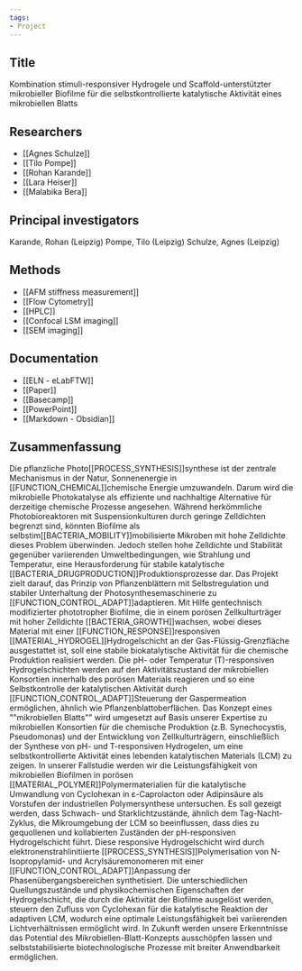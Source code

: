 ```yaml
---
tags: 
- Project
---
```

## Title
Kombination stimuli-responsiver Hydrogele und Scaffold-unterstützter mikrobieller Biofilme für die selbstkontrollierte katalytische Aktivität eines mikrobiellen Blatts

## Researchers
- [[Agnes Schulze]]
- [[Tilo Pompe]]
- [[Rohan Karande]]
- [[Lara Heiser]]
- [[Malabika Bera]]

## Principal investigators
Karande, Rohan (Leipzig)
Pompe, Tilo (Leipzig)
Schulze, Agnes (Leipzig)

## Methods
- [[AFM stiffness measurement]]
- [[Flow Cytometry]]
- [[HPLC]]
- [[Confocal LSM imaging]]
- [[SEM imaging]]

## Documentation
- [[ELN - eLabFTW]]
- [[Paper]]
- [[Basecamp]]
- [[PowerPoint]]
- [[Markdown - Obsidian]]

## Zusammenfassung
Die pflanzliche Photo[[PROCESS_SYNTHESIS]]synthese ist der zentrale Mechanismus in der Natur, Sonnenenergie in [[FUNCTION_CHEMICAL]]chemische Energie umzuwandeln. Darum wird die mikrobielle Photokatalyse als effiziente und nachhaltige Alternative für derzeitige chemische Prozesse angesehen. Während herkömmliche Photobioreaktoren mit Suspensionkulturen durch geringe Zelldichten begrenzt sind, könnten Biofilme als selbstim[[BACTERIA_MOBILITY]]mobilisierte Mikroben mit hohe Zelldichte dieses Problem überwinden. Jedoch stellen hohe Zelldichte und Stabilität gegenüber variierenden Umweltbedingungen, wie Strahlung und Temperatur, eine Herausforderung für stabile katalytische [[BACTERIA_DRUGPRODUCTION]]Produktionsprozesse dar.
Das Projekt zielt darauf, das Prinzip von Pflanzenblättern mit Selbstregulation und stabiler Unterhaltung der Photosynthesemaschinerie zu [[FUNCTION_CONTROL_ADAPT]]adaptieren. Mit Hilfe gentechnisch modifizierter phototropher Biofilme, die in einem porösen Zellkulturträger mit hoher Zelldichte [[BACTERIA_GROWTH]]wachsen, wobei dieses Material mit einer [[FUNCTION_RESPONSE]]responsiven [[MATERIAL_HYDROGEL]]Hydrogelschicht an der Gas-Flüssig-Grenzfläche ausgestattet ist, soll eine stabile biokatalytische Aktivität für die chemische Produktion realisiert werden. Die pH- oder Temperatur (T)-responsiven Hydrogelschichten werden auf den Aktivitätszustand der mikrobiellen Konsortien innerhalb des porösen Materials reagieren und so eine Selbstkontrolle der katalytischen Aktivität durch [[FUNCTION_CONTROL_ADAPT]]Steuerung der Gaspermeation ermöglichen, ähnlich wie Pflanzenblattoberflächen. Das Konzept eines ""mikrobiellen Blatts"" wird umgesetzt auf Basis unserer Expertise zu mikrobiellen Konsortien für die chemische Produktion (z.B. Synechocystis, Pseudomonas) und der Entwicklung von Zellkulturträgern, einschließlich der Synthese von pH- und T-responsiven Hydrogelen, um eine selbstkontrollierte Aktivität eines lebenden katalytischen Materials (LCM) zu zeigen.
In unserer Fallstudie werden wir die Leistungsfähigkeit von mikrobiellen Biofilmen in porösen [[MATERIAL_POLYMER]]Polymermaterialien für die katalytische Umwandlung von Cyclohexan in ɛ-Caprolacton oder Adipinsäure als Vorstufen der industriellen Polymersynthese untersuchen. Es soll gezeigt werden, dass Schwach- und Starklichtzustände, ähnlich dem Tag-Nacht-Zyklus, die  Mikroumgebung der LCM so beeinflussen, dass dies zu gequollenen und kollabierten Zuständen der pH-responsiven Hydrogelschicht führt. Diese responsive Hydrogelschicht wird durch elektronenstrahlinitiierte [[PROCESS_SYNTHESIS]]Polymerisation von N-Isopropylamid- und Acrylsäuremonomeren mit einer [[FUNCTION_CONTROL_ADAPT]]Anpassung der Phasenübergangsbereichen synthetisiert. Die unterschiedlichen Quellungszustände und physikochemischen Eigenschaften der Hydrogelschicht, die durch die Aktivität der Biofilme ausgelöst werden, steuern den Zufluss von Cyclohexan für die katalytische Reaktion der adaptiven LCM, wodurch eine optimale Leistungsfähigkeit bei variierenden Lichtverhältnissen ermöglicht wird.
In Zukunft werden unsere Erkenntnisse das Potential des Mikrobiellen-Blatt-Konzepts ausschöpfen lassen und selbststabilisierte biotechnologische Prozesse mit breiter Anwendbarkeit ermöglichen.